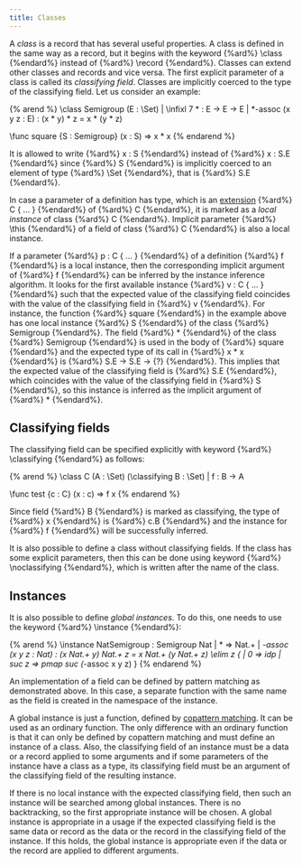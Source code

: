 ```yaml
---
title: Classes
---
```


A _class_ is a record that has several useful properties.
A class is defined in the same way as a record, but it begins with the keyword {%ard%} \class {%endard%} instead of {%ard%} \record {%endard%}.
Classes can extend other classes and records and vice versa.
The first explicit parameter of a class is called its _classifying field_.
Classes are implicitly coerced to the type of the classifying field.
Let us consider an example:

{% arend %}
\class Semigroup (E : \Set)
  | \infixl 7 * : E -> E -> E
  | *-assoc (x y z : E) : (x * y) * z = x * (y * z)

\func square {S : Semigroup} (x : S) => x * x
{% endarend %}

It is allowed to write {%ard%} x : S {%endard%} instead of {%ard%} x : S.E {%endard%} since {%ard%} S {%endard%} is implicitly coerced to an element of type {%ard%} \Set {%endard%}, that is {%ard%} S.E {%endard%}.

In case a parameter of a definition has type, which is an [extension](../expressions/class-ext) {%ard%} C { ... } {%endard%} of {%ard%} C {%endard%},
it is marked as a _local instance_ of class {%ard%} C {%endard%}. Implicit parameter {%ard%} \this {%endard%} of a field of class {%ard%} C {%endard%} is also a local instance. 

If a parameter {%ard%} p : C { ... } {%endard%} of a definition {%ard%} f {%endard%} is a local instance, then the corresponding implicit argument of {%ard%} f {%endard%} can be inferred by the instance inference algorithm.
It looks for the first available instance {%ard%} v : C { ... } {%endard%} such that the expected value of the classifying field coincides with the value of the classifying field in {%ard%} v {%endard%}. 
For instance, the function {%ard%} square {%endard%} in the example above has one local instance {%ard%} S {%endard%} of the class {%ard%} Semigroup {%endard%}.
The field {%ard%} * {%endard%} of the class {%ard%} Semigroup {%endard%} is used in the body of {%ard%} square {%endard%} and the expected type of its call in {%ard%} x * x {%endard%} is 
{%ard%} S.E -> S.E -> {?} {%endard%}. This implies that the expected value of the classifying field is {%ard%} S.E {%endard%},
which coincides with the value of the classifying field in {%ard%} S {%endard%}, so this instance is inferred as the implicit argument of {%ard%} * {%endard%}.

## Classifying fields

The classifying field can be specified explicitly with keyword {%ard%} \classifying {%endard%} as follows:

{% arend %}
\class C (A : \Set) (\classifying B : \Set)
  | f : B -> A

\func test {c : C} (x : c) => f x
{% endarend %}

Since field {%ard%} B {%endard%} is marked as classifying, the type of {%ard%} x {%endard%} is {%ard%} c.B {%endard%} and the instance for {%ard%} f {%endard%} will be successfully inferred.

It is also possible to define a class without classifying fields.
If the class has some explicit parameters, then this can be done using keyword {%ard%} \noclassifying {%endard%}, which is written after the name of the class.

## Instances

It is also possible to define _global instances_.
To do this, one needs to use the keyword {%ard%} \instance {%endard%}:

{% arend %}
\instance NatSemigroup : Semigroup Nat
  | * => Nat.+
  | *-assoc (x y z : Nat) : (x Nat.+ y) Nat.+ z = x Nat.+ (y Nat.+ z) \elim z {
    | 0 => idp
    | suc z => pmap suc (*-assoc x y z)
  }
{% endarend %}

An implementation of a field can be defined by pattern matching as demonstrated above.
In this case, a separate function with the same name as the field is created in the namespace of the instance.

A global instance is just a function, defined by [copattern matching](functions#copattern-matching).
It can be used as an ordinary function.
The only difference with an ordinary function is that it can only be defined by copattern matching and must define an
instance of a class.
Also, the classifying field of an instance must be a data or a record applied to some arguments and if some parameters
of the instance have a class as a type, its classifying field must be an argument of the classifying field of the 
resulting instance.

If there is no local instance with the expected classifying field, then such an instance will be searched among
global instances.
There is no backtracking, so the first appropriate instance will be chosen.
A global instance is appropriate in a usage if the expected classifying field is the same data or record
as the data or the record in the classifying field of the instance. If this holds, the global instance
is appropriate even if the data or the record are applied to different arguments.
